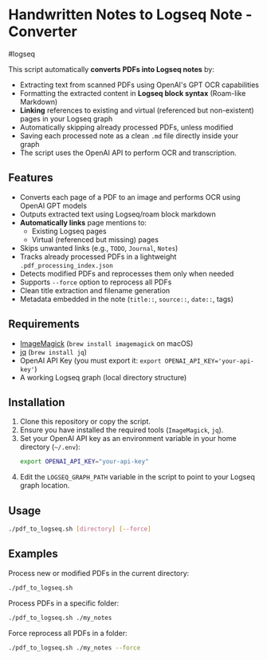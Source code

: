 # Handwritten Notes to Logseq Note - Converter

#logseq

This script automatically **converts PDFs into Logseq notes** by:
- Extracting text from scanned PDFs using OpenAI's GPT OCR capabilities
- Formatting the extracted content in **Logseq block syntax** (Roam-like Markdown)
- **Linking** references to existing and virtual (referenced but non-existent) pages in your Logseq graph
- Automatically skipping already processed PDFs, unless modified
- Saving each processed note as a clean `.md` file directly inside your graph
- The script uses the OpenAI API to perform OCR and transcription.  



## Features

- Converts each page of a PDF to an image and performs OCR using OpenAI GPT models
- Outputs extracted text using Logseq/roam block markdown
- **Automatically links** page mentions to:
  - Existing Logseq pages
  - Virtual (referenced but missing) pages
- Skips unwanted links (e.g., `TODO`, `Journal`, `Notes`)
- Tracks already processed PDFs in a lightweight `.pdf_processing_index.json`
- Detects modified PDFs and reprocesses them only when needed
- Supports `--force` option to reprocess all PDFs
- Clean title extraction and filename generation
- Metadata embedded in the note (`title::`, `source::`, `date::`, tags)

## Requirements

- [ImageMagick](https://imagemagick.org/index.php) (`brew install imagemagick` on macOS)
- [jq](https://stedolan.github.io/jq/) (`brew install jq`)
- OpenAI API Key (you must export it: `export OPENAI_API_KEY='your-api-key'`)
- A working Logseq graph (local directory structure)

## Installation

1. Clone this repository or copy the script.
2. Ensure you have installed the required tools (`ImageMagick`, `jq`).
3. Set your OpenAI API key as an environment variable in your home directory (`~/.env`):
   ```bash
   export OPENAI_API_KEY="your-api-key"
   ```
4. Edit the `LOGSEQ_GRAPH_PATH` variable in the script to point to your Logseq graph location.

## Usage
```bash
./pdf_to_logseq.sh [directory] [--force]
```


## Examples

Process new or modified PDFs in the current directory:

```bash
./pdf_to_logseq.sh
```
Process PDFs in a specific folder:

```bash
./pdf_to_logseq.sh ./my_notes
```

Force reprocess all PDFs in a folder:

```bash
./pdf_to_logseq.sh ./my_notes --force
```